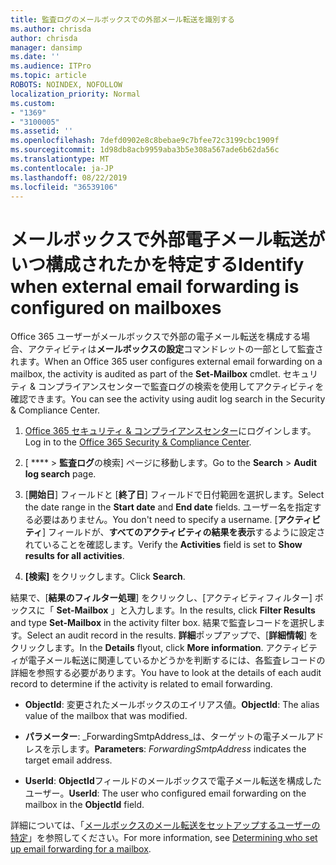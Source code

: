 ```yaml
---
title: 監査ログのメールボックスでの外部メール転送を識別する
ms.author: chrisda
author: chrisda
manager: dansimp
ms.date: ''
ms.audience: ITPro
ms.topic: article
ROBOTS: NOINDEX, NOFOLLOW
localization_priority: Normal
ms.custom:
- "1369"
- "3100005"
ms.assetid: ''
ms.openlocfilehash: 7defd0902e8c8bebae9c7bfee72c3199cbc1909f
ms.sourcegitcommit: 1d98db8acb9959aba3b5e308a567ade6b62da56c
ms.translationtype: MT
ms.contentlocale: ja-JP
ms.lasthandoff: 08/22/2019
ms.locfileid: "36539106"
---
```

# <a name="identify-when-external-email-forwarding-is-configured-on-mailboxes"></a><span data-ttu-id="cb1ee-102">メールボックスで外部電子メール転送がいつ構成されたかを特定する</span><span class="sxs-lookup"><span data-stu-id="cb1ee-102">Identify when external email forwarding is configured on mailboxes</span></span>

<span data-ttu-id="cb1ee-103">Office 365 ユーザーがメールボックスで外部の電子メール転送を構成する場合、アクティビティは**メールボックスの設定**コマンドレットの一部として監査されます。</span><span class="sxs-lookup"><span data-stu-id="cb1ee-103">When an Office 365  user configures external email forwarding on a mailbox, the activity is audited as part of the **Set-Mailbox** cmdlet.</span></span> <span data-ttu-id="cb1ee-104">セキュリティ & コンプライアンスセンターで監査ログの検索を使用してアクティビティを確認できます。</span><span class="sxs-lookup"><span data-stu-id="cb1ee-104">You can see the activity using audit log search in the Security & Compliance Center.</span></span>

1. <span data-ttu-id="cb1ee-105">[Office 365 セキュリティ & コンプライアンスセンター](https://protection.office.com/)にログインします。</span><span class="sxs-lookup"><span data-stu-id="cb1ee-105">Log in to the [Office 365 Security & Compliance Center](https://protection.office.com/).</span></span>

2. <span data-ttu-id="cb1ee-106">[ \*\*\*\* > **監査ログ**の検索] ページに移動します。</span><span class="sxs-lookup"><span data-stu-id="cb1ee-106">Go to the **Search** > **Audit log search** page.</span></span>

3. <span data-ttu-id="cb1ee-107">[**開始日**] フィールドと [**終了日**] フィールドで日付範囲を選択します。</span><span class="sxs-lookup"><span data-stu-id="cb1ee-107">Select the date range in the **Start date** and **End date** fields.</span></span> <span data-ttu-id="cb1ee-108">ユーザー名を指定する必要はありません。</span><span class="sxs-lookup"><span data-stu-id="cb1ee-108">You don't need to specify a username.</span></span> <span data-ttu-id="cb1ee-109">[**アクティビティ**] フィールドが、**すべてのアクティビティの結果を表示**するように設定されていることを確認します。</span><span class="sxs-lookup"><span data-stu-id="cb1ee-109">Verify the **Activities** field is set to **Show results for all activities**.</span></span>

4. <span data-ttu-id="cb1ee-110">**[検索]** をクリックします。</span><span class="sxs-lookup"><span data-stu-id="cb1ee-110">Click **Search**.</span></span>

<span data-ttu-id="cb1ee-111">結果で、[**結果のフィルター処理**] をクリックし、[アクティビティフィルター] ボックスに「 **Set-Mailbox** 」と入力します。</span><span class="sxs-lookup"><span data-stu-id="cb1ee-111">In the results, click **Filter Results** and type **Set-Mailbox** in the activity filter box.</span></span> <span data-ttu-id="cb1ee-112">結果で監査レコードを選択します。</span><span class="sxs-lookup"><span data-stu-id="cb1ee-112">Select an audit record in the results.</span></span> <span data-ttu-id="cb1ee-113">**詳細**ポップアップで、[**詳細情報**] をクリックします。</span><span class="sxs-lookup"><span data-stu-id="cb1ee-113">In the **Details** flyout, click **More information**.</span></span> <span data-ttu-id="cb1ee-114">アクティビティが電子メール転送に関連しているかどうかを判断するには、各監査レコードの詳細を参照する必要があります。</span><span class="sxs-lookup"><span data-stu-id="cb1ee-114">You have to look at the details of each audit record to determine if the activity is related to email forwarding.</span></span>

- <span data-ttu-id="cb1ee-115">**ObjectId**: 変更されたメールボックスのエイリアス値。</span><span class="sxs-lookup"><span data-stu-id="cb1ee-115">**ObjectId**: The alias value of the mailbox that was modified.</span></span>

- <span data-ttu-id="cb1ee-116">**パラメーター**: _ForwardingSmtpAddress_は、ターゲットの電子メールアドレスを示します。</span><span class="sxs-lookup"><span data-stu-id="cb1ee-116">**Parameters**: _ForwardingSmtpAddress_ indicates the target email address.</span></span>

- <span data-ttu-id="cb1ee-117">**UserId**: **ObjectId**フィールドのメールボックスで電子メール転送を構成したユーザー。</span><span class="sxs-lookup"><span data-stu-id="cb1ee-117">**UserId**: The user who configured email forwarding on the mailbox in the **ObjectId** field.</span></span>

<span data-ttu-id="cb1ee-118">詳細については、「[メールボックスのメール転送をセットアップするユーザーの特定](https://docs.microsoft.com/office365/securitycompliance/auditing-troubleshooting-scenarios#determining-who-set-up-email-forwarding-for-a-mailbox)」を参照してください。</span><span class="sxs-lookup"><span data-stu-id="cb1ee-118">For more information, see [Determining who set up email forwarding for a mailbox](https://docs.microsoft.com/office365/securitycompliance/auditing-troubleshooting-scenarios#determining-who-set-up-email-forwarding-for-a-mailbox).</span></span>
